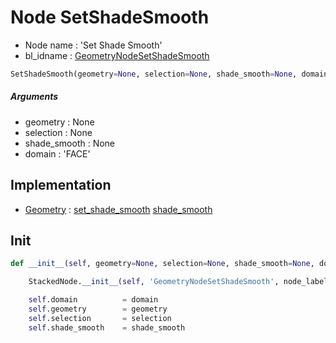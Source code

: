 # Node SetShadeSmooth

- Node name : 'Set Shade Smooth'
- bl_idname : [GeometryNodeSetShadeSmooth](https://docs.blender.org/api/current/bpy.types.{bl_idname}.html)


``` python
SetShadeSmooth(geometry=None, selection=None, shade_smooth=None, domain='FACE', node_label=None, node_color=None)
```
##### Arguments

- geometry : None
- selection : None
- shade_smooth : None
- domain : 'FACE'

## Implementation

- [Geometry](/docs/GeoNodes/Geometry.md) : [set_shade_smooth](/docs/GeoNodes/Geometry.md#set_shade_smooth) [shade_smooth](/docs/GeoNodes/Geometry.md#shade_smooth)

## Init

``` python
def __init__(self, geometry=None, selection=None, shade_smooth=None, domain='FACE', node_label=None, node_color=None):

    StackedNode.__init__(self, 'GeometryNodeSetShadeSmooth', node_label=node_label, node_color=node_color)

    self.domain          = domain
    self.geometry        = geometry
    self.selection       = selection
    self.shade_smooth    = shade_smooth
```
